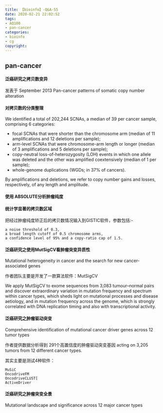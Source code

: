 ```yaml
---
title: 【bioinfo】-Q&A-55
date: 2020-02-21 22:02:52
tags:
- AQ100
- pan-cancer
categories:
- bioinfo
- cg
copyright:
---
```

## pan-cancer

#### 泛癌研究之拷贝数变异
发表于 September 2013 Pan-cancer patterns of somatic copy number alteration

#### 对拷贝数的分类整理
We identified a total of 202,244 SCNAs, a median of 39 per cancer sample, comprising 6 categories:

- focal SCNAs that were shorter than the chromosome arm (median of 11 amplifications and 12 deletions per sample);
- arm-level SCNAs that were chromosome-arm length or longer (median of 3 amplifications and 5 deletions per sample);
- copy-neutral loss-of-heterozygosity (LOH) events in which one allele was deleted and the other was amplified coextensively (median of 1 per sample);
- whole-genome duplications (WGDs; in 37% of cancers).

By amplifications and deletions, we refer to copy number gains and losses, respectively, of any length and amplitude.

#### 使用 ABSOLUTE分析肿瘤纯度
#### 统计学显著的拷贝数区域
把经过肿瘤纯度矫正后的拷贝数情况输入到GISTIC软件，参数包括:-
```
a noise threshold of 0.3,
a broad length cutoff of 0.5 chromosome arms,
a confidence level of 95% and a copy-ratio cap of 1.5.

```
#### 泛癌研究之使用MutSigCV看肿瘤突变异质性
Mutational heterogeneity in cancer and the search for new cancer-associated genes

作者团队主要是开发了一款算法软件：MutSigCV

We apply MutSigCV to exome sequences from 3,083 tumour–normal pairs and discover extraordinary variation in mutation frequency and spectrum within cancer types, which sheds light on mutational processes and disease aetiology, and in mutation frequency across the genome, which is strongly correlated with DNA replication timing and also with transcriptional activity.



#### 泛癌研究之肿瘤驱动突变
 Comprehensive identification of mutational cancer driver genes across 12 tumor types

作者提供数据分析得到 291个高置信度的肿瘤驱动突变基因 acting on 3,205 tumors from 12 different cancer types.

其实主要是测试4种软件：
```
MuSiC
OncodriveFM
OncodriveCLUST[
ActiveDriver
```
#### 泛癌研究之肿瘤突变全景
 Mutational landscape and significance across 12 major cancer types

